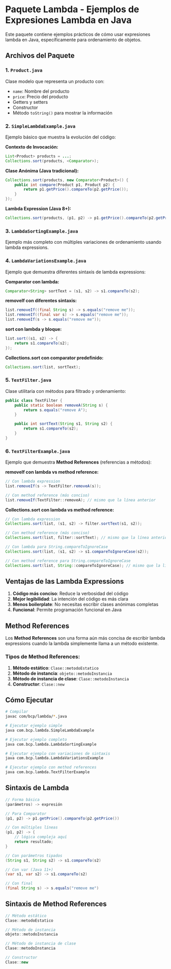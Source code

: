 # Paquete Lambda - Ejemplos de Expresiones Lambda en Java

Este paquete contiene ejemplos prácticos de cómo usar expresiones lambda en Java, específicamente para ordenamiento de objetos.

## Archivos del Paquete

### 1. `Product.java`
Clase modelo que representa un producto con:
- `name`: Nombre del producto
- `price`: Precio del producto
- Getters y setters
- Constructor
- Método `toString()` para mostrar la información

### 2. `SimpleLambdaExample.java`
Ejemplo básico que muestra la evolución del código:

**Contexto de Invocación:**
```java
List<Product> products = ...;
Collections.sort(products, <Comparator>);
```

**Clase Anónima (Java tradicional):**
```java
Collections.sort(products, new Comparator<Product>() {
    public int compare(Product p1, Product p2) {
        return p1.getPrice().compareTo(p2.getPrice());
    }
});
```

**Lambda Expression (Java 8+):**
```java
Collections.sort(products, (p1, p2) -> p1.getPrice().compareTo(p2.getPrice()));
```

### 3. `LambdaSortingExample.java`
Ejemplo más completo con múltiples variaciones de ordenamiento usando lambda expressions.

### 4. `LambdaVariationsExample.java`
Ejemplo que demuestra diferentes sintaxis de lambda expressions:

**Comparator con lambda:**
```java
Comparator<String> sortText = (s1, s2) -> s1.compareTo(s2);
```

**removeIf con diferentes sintaxis:**
```java
list.removeIf((final String s) -> s.equals("remove me"));
list.removeIf((final var s) -> s.equals("remove me"));
list.removeIf(s -> s.equals("remove me"));
```

**sort con lambda y bloque:**
```java
list.sort((s1, s2) -> { 
    return s1.compareTo(s2); 
});
```

**Collections.sort con comparator predefinido:**
```java
Collections.sort(list, sortText);
```

### 5. `TextFilter.java`
Clase utilitaria con métodos para filtrado y ordenamiento:

```java
public class TextFilter {
    public static boolean removeA(String s) {
        return s.equals("remove A");
    }

    public int sortText(String s1, String s2) {
        return s1.compareTo(s2);
    }
}
```

### 6. `TextFilterExample.java`
Ejemplo que demuestra **Method References** (referencias a métodos):

**removeIf con lambda vs method reference:**
```java
// Con lambda expression
list.removeIf(s -> TextFilter.removeA(s));

// Con method reference (más conciso)
list.removeIf(TextFilter::removeA); // mismo que la línea anterior
```

**Collections.sort con lambda vs method reference:**
```java
// Con lambda expression
Collections.sort(list, (s1, s2) -> filter.sortText(s1, s2));

// Con method reference (más conciso)
Collections.sort(list, filter::sortText); // mismo que la línea anterior

// Con lambda para String.compareToIgnoreCase
Collections.sort(list, (s1, s2) -> s1.compareToIgnoreCase(s2));

// Con method reference para String.compareToIgnoreCase
Collections.sort(list, String::compareToIgnoreCase); // mismo que la línea anterior
```

## Ventajas de las Lambda Expressions

1. **Código más conciso**: Reduce la verbosidad del código
2. **Mejor legibilidad**: La intención del código es más clara
3. **Menos boilerplate**: No necesitas escribir clases anónimas completas
4. **Funcional**: Permite programación funcional en Java

## Method References

Los **Method References** son una forma aún más concisa de escribir lambda expressions cuando la lambda simplemente llama a un método existente.

### Tipos de Method References:

1. **Método estático**: `Clase::metodoEstatico`
2. **Método de instancia**: `objeto::metodoInstancia`
3. **Método de instancia de clase**: `Clase::metodoInstancia`
4. **Constructor**: `Clase::new`

## Cómo Ejecutar

```bash
# Compilar
javac com/bcp/lambda/*.java

# Ejecutar ejemplo simple
java com.bcp.lambda.SimpleLambdaExample

# Ejecutar ejemplo completo
java com.bcp.lambda.LambdaSortingExample

# Ejecutar ejemplo con variaciones de sintaxis
java com.bcp.lambda.LambdaVariationsExample

# Ejecutar ejemplo con method references
java com.bcp.lambda.TextFilterExample
```

## Sintaxis de Lambda

```java
// Forma básica
(parámetros) -> expresión

// Para Comparator
(p1, p2) -> p1.getPrice().compareTo(p2.getPrice())

// Con múltiples líneas
(p1, p2) -> {
    // lógica compleja aquí
    return resultado;
}

// Con parámetros tipados
(String s1, String s2) -> s1.compareTo(s2)

// Con var (Java 11+)
(var s1, var s2) -> s1.compareTo(s2)

// Con final
(final String s) -> s.equals("remove me")
```

## Sintaxis de Method References

```java
// Método estático
Clase::metodoEstatico

// Método de instancia
objeto::metodoInstancia

// Método de instancia de clase
Clase::metodoInstancia

// Constructor
Clase::new
``` 
